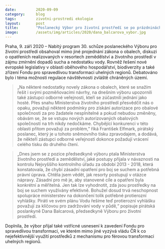```yaml
---
date:         2020-09-09
category:     blog
tags:         zivotni-prostredi ekologie
layout:       post
title:        "Poslanecký Výbor pro životní prostředí se po prázdninách vrátil k odpadové legislativě a boji proti suchu"
image:        /assets/img/articles/2020/dana_balcarova_vybor.jpg
---
```



Praha, 9. září 2020 – Nabitý program 30. schůze poslaneckého Výboru pro životní prostředí obsahoval mimo jiné projednání zákona o obalech, diskuzi o opatřeních realizovaných v resortech zemědělství a životního prostředí v zájmu zmírnění dopadů sucha a nedostatku vody. Rovněž řešení nové evropské legislativy v oblasti oběhového hospodářství, biodiverzity a také zřízení Fondu pro spravedlivou transformaci uhelných regionů. Debatováno bylo i téma možnosti regulace návštěvnosti zvláště chráněných území.


> „Na některé nedostatky novely zákona o obalech, které se snažím řešit i svými pozměňovacími návrhy, na dnešním výboru upozornili také zástupci odborné veřejnosti, kteří se zúčastnili jednání jako hosté. Přes snahu Ministerstva životního prostředí přesvědčit nás o opaku, považuji některé podmínky pro získání autorizace pro obalové společnosti za pro žadatele nesplnitelné a pokud nebudou změněny, obávám se, že se vstupu nových autorizovaných obalových společností na trh nikdy nedočkáme. Chybějící konkurenci v této oblasti přitom považuji za problém,” říká František Elfmark, pirátský poslanec, který je u tohoto sněmovního tisku zpravodajem, a dodává, že někteří zástupci odborné veřejnosti dokonce požadují vrácení celého tisku do druhého čtení.


> „Dnes jsem se z pozice předsedkyně výboru ptala Ministerstva životního prostředí a zemědělství, jaké postupy přijala v návaznosti na kontrolu Nejvyššího kontrolního úřadu za období 2013 - 2018, která konstatovala, že chybí zásadní opatření pro boj se suchem a potřebná právní úprava. Chtěla jsem vědět, jak resorty postupují v otázce nápravy. Zásadní pro mě je, aby stanovené cíle a opatření byla konkrétní a měřitelná. Jen tak lze vyhodnotit, zda jsou prostředky na boj se suchem využívány efektivně. Bohužel dosud trvá neschopnost spolupráce ministerstev na dokončení tolik potřebné protierozní vyhlášky. Piráti ve svém plánu Vodu řešíme teď protierozní vyhlášku považují za klíčovou pro zadržování vody v půdě,“  popisuje pirátská poslankyně Dana Balcarová, předsedkyně Výboru pro životní prostředí.


Doplnila, že výbor přijal také vstřícné usnesení k zavedení Fondu pro spravedlivou transformaci, ve kterém mimo jiné vyzývá vládu ČR k co nejefektivnější využití prostředků z mechanismu pro férovou transformaci uhelných regionů. 

